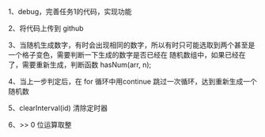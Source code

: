 
1、debug，完善任务1的代码，实现功能

2、将代码上传到 github

3、当随机生成数字，有时会出现相同的数字，所以有时只可能选取到两个甚至是一个格子变色，需要判断一下生成的数字是否已经在
   随机数组中，如果已经在了，需要重新生成，判断函数 hasNum(arr, n); 

4、当上一步判定后，在 for 循环中用continue 跳过一次循环，达到重新生成一个随机数

5、clearInterval(id) 清除定时器

6、>> 0 位运算取整
